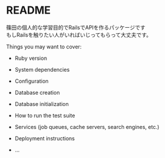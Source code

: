 # README

篠田の個人的な学習目的でRailsでAPIを作るパッケージです  
もしRailsを触りたい人がいればいじってもらって大丈夫です。

Things you may want to cover:

* Ruby version

* System dependencies

* Configuration

* Database creation

* Database initialization

* How to run the test suite

* Services (job queues, cache servers, search engines, etc.)

* Deployment instructions

* ...
